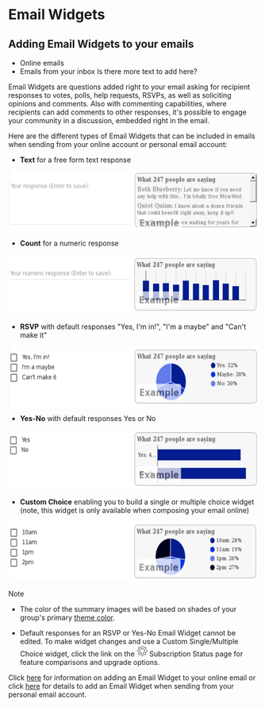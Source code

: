 # Email Widgets

<span id="gv-5widgets-2ewadd"></span>
## Adding Email Widgets to your emails

<span class="todo">
  
* Online emails
* Emails from your inbox
Is there more text to add here?

</span> <!-- todo -->

Email Widgets are questions added right to your email asking for recipient responses to votes, polls, help requests, RSVPs, as well as soliciting 
opinions and comments.  Also with commenting capabilities, where recipients can add comments to other responses, it's possible to engage your community 
in a discussion, embedded right in the email.  

Here are the different types of Email Widgets that can be included in emails when sending from your online account or personal email account:

* **Text** for a free form text response
<img src="/docimages/ew-text-example.png" height="120">

* **Count** for a numeric response
<img src="/docimages/ew-numeric-example.png" height="120">

* **RSVP** with default responses "Yes, I'm in!", "I'm a maybe" and "Can't make it"
<img src="/docimages/ew-rsvp-example.png" height="120">

* **Yes-No** with default responses Yes or No
<img src="/docimages/ew-yes-no-example.png" height="120">

<span class="sub g4s">
  
* **Custom Choice** enabling you to build a single or multiple choice widget (note, this widget is only available when composing your email online)
<img src="/docimages/ew-custom-choice-example.png" height="120">

</span> <!-- sub g4s -->

Note

* The color of the summary images will be based on shades of your group's primary [theme color](/3-send/4-sendSettings.md?[LINK-QARGS-DOC]#gv-2members-4sendsettings-theme-colors).

<span class="free">

* Default responses for an RSVP or Yes-No Email Widget cannot be edited.  To make widget changes and use a 
Custom Single/Multiple Choice widget, click the link on the <img src="/docimages/transparent-gear-icon.png" height="22"> Subscription Status page 
for feature comparisons and upgrade options.

</span> <!-- free -->

Click [here](/3-send/1-sendOnline.md?[LINK-QARGS-DOC]#gv-3send-1sendOnline) for information on adding an Email Widget to your online email or click [here](/3-send/2-sendInbox.md?[LINK-QARGS-DOC]#gv-3send-2sendInbox) for details to add an Email Widget when sending from your personal email account.
